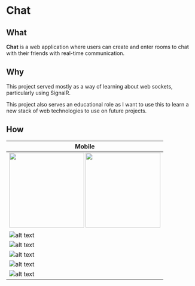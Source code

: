 # Chat

## What

**Chat** is a web application where users can create and enter rooms to chat with their friends with real-time communication.

## Why

This project served mostly as a way of learning about web sockets, particularly using SignalR.

This project also serves an educational role as I want to use this to learn a new stack of web technologies to use on future projects.

## How

| Mobile                                                                                                                                                                                        |
| --------------------------------------------------------------------------------------------------------------------------------------------------------------------------------------------- |
| <img src="https://github.com/felix2000jp/chat-app/blob/main/images/sign-in.png" width="200" /> <img src="https://github.com/felix2000jp/chat-app/blob/main/images/sign-up.png" width="200" /> |
| ![alt text](https://github.com/felix2000jp/chat-app/blob/main/images/sign-up.png)                                                                                                             |
| ![alt text](https://github.com/felix2000jp/chat-app/blob/main/images/home.png)                                                                                                                |
| ![alt text](https://github.com/felix2000jp/chat-app/blob/main/images/enter-room.png)                                                                                                          |
| ![alt text](https://github.com/felix2000jp/chat-app/blob/main/images/create-room.png)                                                                                                         |
| ![alt text](https://github.com/felix2000jp/chat-app/blob/main/images/room.png)                                                                                                                |
